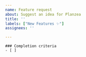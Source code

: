 ```yaml
---
name: Feature request
about: Suggest an idea for Planzea
title: ''
labels: ["New Features ✨️"]
assignees: ''

---
```


<!-- Describe the feature and why you want Makuwro to add it. -->

<!-- What will it take for this issue to be completed? -->
```[tasklist]
### Completion criteria
- [ ] 
```
